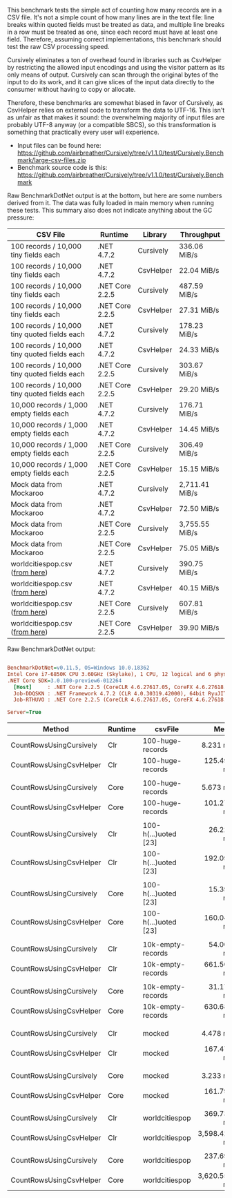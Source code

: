 This benchmark tests the simple act of counting how many records are in a CSV file.  It's not a simple count of how many lines are in the text file: line breaks within quoted fields must be treated as data, and multiple line breaks in a row must be treated as one, since each record must have at least one field.  Therefore, assuming correct implementations, this benchmark should test the raw CSV processing speed.

Cursively eliminates a ton of overhead found in libraries such as CsvHelper by restricting the allowed input encodings and using the visitor pattern as its only means of output.  Cursively can scan through the original bytes of the input to do its work, and it can give slices of the input data directly to the consumer without having to copy or allocate.

Therefore, these benchmarks are somewhat biased in favor of Cursively, as CsvHelper relies on external code to transform the data to UTF-16.  This isn't as unfair as that makes it sound: the overwhelming majority of input files are probably UTF-8 anyway (or a compatible SBCS), so this transformation is something that practically every user will experience.

- Input files can be found here: https://github.com/airbreather/Cursively/tree/v1.1.0/test/Cursively.Benchmark/large-csv-files.zip
- Benchmark source code is this: https://github.com/airbreather/Cursively/tree/v1.1.0/test/Cursively.Benchmark

Raw BenchmarkDotNet output is at the bottom, but here are some numbers derived from it.  The data was fully loaded in main memory when running these tests.  This summary also does not indicate anything about the GC pressure:

|CSV File|Runtime|Library|Throughput|
|-|-|-|-|
|100 records / 10,000 tiny fields each|.NET 4.7.2|Cursively|336.06 MiB/s|
|100 records / 10,000 tiny fields each|.NET 4.7.2|CsvHelper|22.04 MiB/s|
|100 records / 10,000 tiny fields each|.NET Core 2.2.5|Cursively|487.59 MiB/s|
|100 records / 10,000 tiny fields each|.NET Core 2.2.5|CsvHelper|27.31 MiB/s|
|100 records / 10,000 tiny quoted fields each|.NET 4.7.2|Cursively|178.23 MiB/s|
|100 records / 10,000 tiny quoted fields each|.NET 4.7.2|CsvHelper|24.33 MiB/s|
|100 records / 10,000 tiny quoted fields each|.NET Core 2.2.5|Cursively|303.67 MiB/s|
|100 records / 10,000 tiny quoted fields each|.NET Core 2.2.5|CsvHelper|29.20 MiB/s|
|10,000 records / 1,000 empty fields each|.NET 4.7.2|Cursively|176.71 MiB/s|
|10,000 records / 1,000 empty fields each|.NET 4.7.2|CsvHelper|14.45 MiB/s|
|10,000 records / 1,000 empty fields each|.NET Core 2.2.5|Cursively|306.49 MiB/s|
|10,000 records / 1,000 empty fields each|.NET Core 2.2.5|CsvHelper|15.15 MiB/s|
|Mock data from Mockaroo|.NET 4.7.2|Cursively|2,711.41 MiB/s|
|Mock data from Mockaroo|.NET 4.7.2|CsvHelper|72.50 MiB/s|
|Mock data from Mockaroo|.NET Core 2.2.5|Cursively|3,755.55 MiB/s|
|Mock data from Mockaroo|.NET Core 2.2.5|CsvHelper|75.05 MiB/s|
|worldcitiespop.csv ([from here](https://burntsushi.net/stuff/))|.NET 4.7.2|Cursively|390.75 MiB/s|
|worldcitiespop.csv ([from here](https://burntsushi.net/stuff/))|.NET 4.7.2|CsvHelper|40.15 MiB/s|
|worldcitiespop.csv ([from here](https://burntsushi.net/stuff/))|.NET Core 2.2.5|Cursively|607.81 MiB/s|
|worldcitiespop.csv ([from here](https://burntsushi.net/stuff/))|.NET Core 2.2.5|CsvHelper|39.90 MiB/s|

Raw BenchmarkDotNet output:

``` ini

BenchmarkDotNet=v0.11.5, OS=Windows 10.0.18362
Intel Core i7-6850K CPU 3.60GHz (Skylake), 1 CPU, 12 logical and 6 physical cores
.NET Core SDK=3.0.100-preview6-012264
  [Host]     : .NET Core 2.2.5 (CoreCLR 4.6.27617.05, CoreFX 4.6.27618.01), 64bit RyuJIT
  Job-DDQSKN : .NET Framework 4.7.2 (CLR 4.0.30319.42000), 64bit RyuJIT-v4.8.3801.0
  Job-RTHUVO : .NET Core 2.2.5 (CoreCLR 4.6.27617.05, CoreFX 4.6.27618.01), 64bit RyuJIT

Server=True  

```
|                  Method | Runtime |              csvFile |         Mean |     Error |    StdDev | Ratio | RatioSD |       Gen 0 |      Gen 1 |    Gen 2 |    Allocated |
|------------------------ |-------- |--------------------- |-------------:|----------:|----------:|------:|--------:|------------:|-----------:|---------:|-------------:|
| CountRowsUsingCursively |     Clr |     100-huge-records |     8.231 ms | 0.0839 ms | 0.0743 ms |  1.00 |    0.00 |           - |          - |        - |        128 B |
| CountRowsUsingCsvHelper |     Clr |     100-huge-records |   125.493 ms | 1.1717 ms | 1.0387 ms | 15.25 |    0.21 |  17250.0000 |  6750.0000 | 750.0000 |  110560856 B |
|                         |         |                      |              |           |           |       |         |             |            |          |              |
| CountRowsUsingCursively |    Core |     100-huge-records |     5.673 ms | 0.0073 ms | 0.0068 ms |  1.00 |    0.00 |           - |          - |        - |         48 B |
| CountRowsUsingCsvHelper |    Core |     100-huge-records |   101.277 ms | 0.2342 ms | 0.2190 ms | 17.85 |    0.05 |    400.0000 |   200.0000 |        - |  110256320 B |
|                         |         |                      |              |           |           |       |         |             |            |          |              |
| CountRowsUsingCursively |     Clr | 100-h(...)uoted [23] |    26.222 ms | 0.0260 ms | 0.0231 ms |  1.00 |    0.00 |           - |          - |        - |        256 B |
| CountRowsUsingCsvHelper |     Clr | 100-h(...)uoted [23] |   192.090 ms | 0.9954 ms | 0.9311 ms |  7.33 |    0.04 |  25000.0000 | 11000.0000 | 666.6667 |  154027456 B |
|                         |         |                      |              |           |           |       |         |             |            |          |              |
| CountRowsUsingCursively |    Core | 100-h(...)uoted [23] |    15.390 ms | 0.0450 ms | 0.0399 ms |  1.00 |    0.00 |           - |          - |        - |         48 B |
| CountRowsUsingCsvHelper |    Core | 100-h(...)uoted [23] |   160.043 ms | 0.4644 ms | 0.4344 ms | 10.40 |    0.04 |    333.3333 |          - |        - |  153579848 B |
|                         |         |                      |              |           |           |       |         |             |            |          |              |
| CountRowsUsingCursively |     Clr |    10k-empty-records |    54.007 ms | 0.3061 ms | 0.2556 ms |  1.00 |    0.00 |           - |          - |        - |        819 B |
| CountRowsUsingCsvHelper |     Clr |    10k-empty-records |   661.502 ms | 3.1801 ms | 2.9747 ms | 12.24 |    0.08 |  66000.0000 |  2000.0000 |        - |  422077104 B |
|                         |         |                      |              |           |           |       |         |             |            |          |              |
| CountRowsUsingCursively |    Core |    10k-empty-records |    31.178 ms | 0.2056 ms | 0.1924 ms |  1.00 |    0.00 |           - |          - |        - |         48 B |
| CountRowsUsingCsvHelper |    Core |    10k-empty-records |   630.683 ms | 1.2503 ms | 1.1084 ms | 20.23 |    0.13 |   2000.0000 |          - |        - |  420832856 B |
|                         |         |                      |              |           |           |       |         |             |            |          |              |
| CountRowsUsingCursively |     Clr |               mocked |     4.478 ms | 0.0071 ms | 0.0067 ms |  1.00 |    0.00 |           - |          - |        - |         64 B |
| CountRowsUsingCsvHelper |     Clr |               mocked |   167.477 ms | 0.3523 ms | 0.3296 ms | 37.40 |    0.08 |  18333.3333 |   333.3333 |        - |  116105312 B |
|                         |         |                      |              |           |           |       |         |             |            |          |              |
| CountRowsUsingCursively |    Core |               mocked |     3.233 ms | 0.0063 ms | 0.0059 ms |  1.00 |    0.00 |           - |          - |        - |         48 B |
| CountRowsUsingCsvHelper |    Core |               mocked |   161.791 ms | 0.3473 ms | 0.3249 ms | 50.05 |    0.15 |    333.3333 |          - |        - |  115757736 B |
|                         |         |                      |              |           |           |       |         |             |            |          |              |
| CountRowsUsingCursively |     Clr |       worldcitiespop |   369.738 ms | 0.6855 ms | 0.6077 ms |  1.00 |    0.00 |           - |          - |        - |       8192 B |
| CountRowsUsingCsvHelper |     Clr |       worldcitiespop | 3,598.421 ms | 2.0735 ms | 1.9396 ms |  9.73 |    0.02 | 493000.0000 |  7000.0000 |        - | 3105811440 B |
|                         |         |                      |              |           |           |       |         |             |            |          |              |
| CountRowsUsingCursively |    Core |       worldcitiespop |   237.695 ms | 0.2994 ms | 0.2800 ms |  1.00 |    0.00 |           - |          - |        - |         48 B |
| CountRowsUsingCsvHelper |    Core |       worldcitiespop | 3,620.550 ms | 3.1766 ms | 2.8160 ms | 15.23 |    0.02 |  15000.0000 |          - |        - | 3096694312 B |
